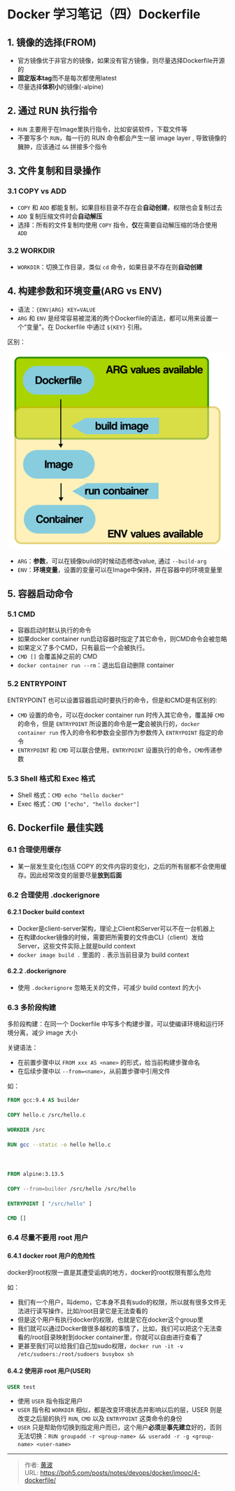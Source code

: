 # Docker 学习笔记（四）Dockerfile


## 1. 镜像的选择(FROM)

- 官方镜像优于非官方的镜像，如果没有官方镜像，则尽量选择Dockerfile开源的
- **固定版本tag**而不是每次都使用latest
- 尽量选择**体积小**的镜像(-alpine)

## 2. 通过 RUN 执行指令

- `RUN` 主要用于在Image里执行指令，比如安装软件，下载文件等
- 不要写多个 `RUN`，每一行的 RUN 命令都会产生一层 image layer , 导致镜像的臃肿，应该通过 `&&` 拼接多个指令

## 3. 文件复制和目录操作

### 3.1 COPY vs ADD

- `COPY` 和 `ADD` 都能复制，如果目标目录不存在会**自动创建**，权限也会复制过去
- `ADD` 复制压缩文件时会**自动解压**
- 选择：所有的文件复制均使用 `COPY` 指令，**仅**在需要自动解压缩的场合使用 `ADD`

### 3.2 WORKDIR

- `WORKDIR`：切换工作目录，类似 `cd` 命令，如果目录不存在则**自动创建**



## 4. 构建参数和环境变量(ARG vs ENV)

- 语法：`{ENV|ARG} KEY=VALUE`
- `ARG` 和 `ENV` 是经常容易被混淆的两个Dockerfile的语法，都可以用来设置一个“变量”。在 Dockerfile 中通过 `${KEY}` 引用。

区别：

![ARG vs ENV](../images/docker_environment_build_args.png)

- `ARG`：**参数**，可以在镜像build的时候动态修改value, 通过 `--build-arg`
- `ENV`：**环境变量**，设置的变量可以在Image中保持，并在容器中的环境变量里

## 5. 容器启动命令 

### 5.1 CMD

- 容器启动时默认执行的命令
- 如果docker container run启动容器时指定了其它命令，则CMD命令会被忽略
- 如果定义了多个CMD，只有最后一个会被执行。
- `CMD []` 会覆盖掉之前的 CMD
- `docker container run --rm`：退出后自动删除 container

### 5.2 ENTRYPOINT

ENTRYPOINT 也可以设置容器启动时要执行的命令，但是和CMD是有区别的:

- `CMD` 设置的命令，可以在docker container run 时传入其它命令，覆盖掉 `CMD` 的命令，但是 `ENTRYPOINT` 所设置的命令是**一定**会被执行的，`docker container run` 传入的命令和参数会全部作为参数传入 `ENTRYPOINT` 指定的命令
- `ENTRYPOINT` 和 `CMD` 可以联合使用，`ENTRYPOINT` 设置执行的命令，`CMD`传递参数

### 5.3 Shell 格式和 Exec 格式

- Shell 格式：`CMD echo "hello docker"`
- Exec 格式：`CMD ["echo", "hello docker"]`

## 6. Dockerfile 最佳实践

### 6.1 合理使用缓存

- 某一层发生变化(包括 COPY 的文件内容的变化)，之后的所有层都不会使用缓存。因此经常改变的层要尽量**放到后面**

### 6.2 合理使用 .dockerignore

#### 6.2.1 Docker build context

- Docker是client-server架构，理论上Client和Server可以不在一台机器上
- 在构建docker镜像的时候，需要把所需要的文件由CLI（client）发给Server，这些文件实际上就是build context
- `docker image build .` 里面的 `.` 表示当前目录为 build context

#### 6.2.2 .dockerignore

- 使用 `.dockerignore` 忽略无关的文件，可减少 build context 的大小

### 6.3 多阶段构建

多阶段构建：在同一个 Dockerfile 中写多个构建步骤，可以使编译环境和运行环境分离，减少 image 大小

关键语法：
- 在前置步骤中以 `FROM xxx AS <name>` 的形式，给当前构建步骤命名
- 在后续步骤中以 `--from=<name>`，从前置步骤中引用文件

如：
```dockerfile
FROM gcc:9.4 AS builder

COPY hello.c /src/hello.c

WORKDIR /src

RUN gcc --static -o hello hello.c



FROM alpine:3.13.5

COPY --from=builder /src/hello /src/hello

ENTRYPOINT [ "/src/hello" ]

CMD []
```

### 6.4 尽量不要用 root 用户

#### 6.4.1 docker root 用户的危险性

docker的root权限一直是其遭受诟病的地方，docker的root权限有那么危险

如：
- 我们有一个用户，叫demo，它本身不具有sudo的权限，所以就有很多文件无法进行读写操作，比如/root目录它是无法查看的
- 但是这个用户有执行docker的权限，也就是它在docker这个group里
- 我们就可以通过Docker做很多越权的事情了，比如，我们可以把这个无法查看的/root目录映射到docker container里，你就可以自由进行查看了
- 更甚至我们可以给我们自己加sudo权限，`docker run -it -v /etc/sudoers:/root/sudoers busybox sh`

#### 6.4.2 使用非 root 用户(USER)

```dockerfile
USER test
```
- 使用 `USER` 指令指定用户
- `USER` 指令和 `WORKDIR` 相似，都是改变环境状态并影响以后的层，USER 则是改变之后层的执行 `RUN`, `CMD` 以及 `ENTRYPOINT` 这类命令的身份
- `USER` 只是帮助你切换到指定用户而已，这个用户**必须**是**事先建立**好的，否则无法切换：`RUN groupadd -r <group-name> && useradd -r -g <group-name> <user-name>`



---

> 作者: [黄波](https://boh5.com)  
> URL: https://boh5.com/posts/notes/devops/docker/imooc/4-dockerfile/  

